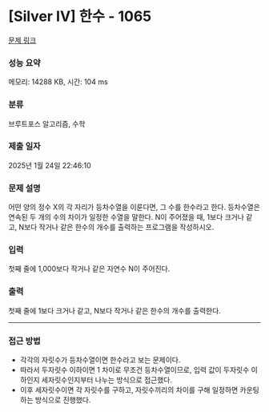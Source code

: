 # [Silver IV] 한수 - 1065 

[문제 링크](https://www.acmicpc.net/problem/1065) 

### 성능 요약

메모리: 14288 KB, 시간: 104 ms

### 분류

브루트포스 알고리즘, 수학

### 제출 일자

2025년 1월 24일 22:46:10

### 문제 설명

<p>어떤 양의 정수 X의 각 자리가 등차수열을 이룬다면, 그 수를 한수라고 한다. 등차수열은 연속된 두 개의 수의 차이가 일정한 수열을 말한다. N이 주어졌을 때, 1보다 크거나 같고, N보다 작거나 같은 한수의 개수를 출력하는 프로그램을 작성하시오. </p>

### 입력 

 <p>첫째 줄에 1,000보다 작거나 같은 자연수 N이 주어진다.</p>

### 출력 

 <p>첫째 줄에 1보다 크거나 같고, N보다 작거나 같은 한수의 개수를 출력한다.</p>

***

### 접근 방법
- 각각의 자릿수가 등차수열이면 한수라고 보는 문제이다.
- 따라서 두자릿수 이하이면 1 차이로 무조건 등차수열이므로, 입력 값이 두자릿수 이하인지 세자릿수인지부터 나누는 방식으로 접근했다.
- 이후 세자릿수이면 각 자릿수를 구하고, 자릿수끼리의 차이를 구해 일정하면 카운팅하는 방식으로 진행했다.
